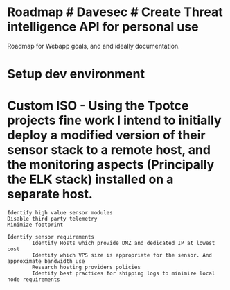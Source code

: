 # Roadmap # Davesec # Create Threat intelligence API for personal use
Roadmap for Webapp goals, and and ideally documentation.

# Setup dev environment

    
# Custom ISO - Using the Tpotce projects fine work I intend to initially deploy a modified version of their sensor stack to a remote host, and the monitoring aspects (Principally the ELK stack) installed on a separate host.

    Identify high value sensor modules
    Disable third party telemetry
    Minimize footprint

    Identify sensor requirements
            Identify Hosts which provide DMZ and dedicated IP at lowest cost
            Identify which VPS size is appropriate for the sensor. And approximate bandwidth use
            Research hosting providers policies
            Identify best practices for shipping logs to minimize local node requirements
            

    
    
    
    
    
    
